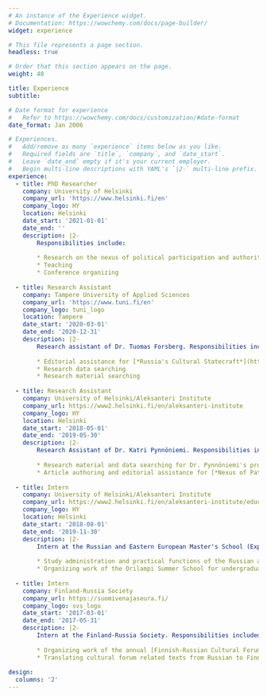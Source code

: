 ```yaml
---
# An instance of the Experience widget.
# Documentation: https://wowchemy.com/docs/page-builder/
widget: experience

# This file represents a page section.
headless: true

# Order that this section appears on the page.
weight: 40

title: Experience
subtitle:

# Date format for experience
#   Refer to https://wowchemy.com/docs/customization/#date-format
date_format: Jan 2006

# Experiences.
#   Add/remove as many `experience` items below as you like.
#   Required fields are `title`, `company`, and `date_start`.
#   Leave `date_end` empty if it's your current employer.
#   Begin multi-line descriptions with YAML's `|2-` multi-line prefix.
experience:
  - title: PhD Researcher
    company: University of Helsinki
    company_url: 'https://www.helsinki.fi/en'
    company_logo: HY
    location: Helsinki
    date_start: '2021-01-01'
    date_end: ''
    description: |2-
        Responsibilities include:
        
        * Research on the nexus of political participation and authoritarianism in post-Soviet countries
        * Teaching
        * Conference organizing
        
  - title: Research Assistant
    company: Tampere University of Applied Sciences
    company_url: 'https://www.tuni.fi/en'
    company_logo: tuni_logo
    location: Tampere
    date_start: '2020-03-01'
    date_end: '2020-12-31'
    description: |2-
        Research assistant of Dr. Tuomas Forsberg. Responsibilities included:
        
        * Editorial assistance for [*Russia's Cultural Statecraft*](https://www.routledge.com/Russias-Cultural-Statecraft/Forsberg-Makinen/p/book/9780367694357) book (eds. Tuomas Forsberg and Sirke Mäkinen)
        * Research data searching
        * Research material searching
  
  - title: Research Assistant
    company: University of Helsinki/Aleksanteri Institute
    company_url: https://www2.helsinki.fi/en/aleksanteri-institute
    company_logo: HY
    location: Helsinki
    date_start: '2018-05-01'
    date_end: '2019-05-30'
    description: |2-
        Research Assistant of Dr. Katri Pynnöniemi. Responsibilities included:
        
        * Research material and data searching for Dr. Pynnöniemi's projects
        * Article authoring and editorial assistance for [*Nexus of Patriotism and Militarism in Russia*](https://hup.fi/site/books/e/10.33134/HUP-9/) volume (ed. Katri Pynnöniemi) 
  
  - title: Intern
    company: University of Helsinki/Aleksanteri Institute
    company_url: https://www2.helsinki.fi/en/aleksanteri-institute/education/master-level/exprees
    company_logo: HY
    location: Helsinki
    date_start: '2018-08-01'
    date_end: '2019-11-30'
    description: |2- 
        Intern at the Russian and Eastern European Master's School (ExpREES). Responsibilities included:
        
        * Study administration and practical functions of the Russian and Eastern European Master's School (ExpREES)
        * Organizing work of the Orilampi Summer School for undergraduate ExpREES students
    
  - title: Intern
    company: Finland-Russia Society
    company_url: https://suomivenajaseura.fi/
    company_logo: svs_logo
    date_start: '2017-03-01'
    date_end: '2017-05-31'
    description: |2-
        Intern at the Finland-Russia Society. Responsibilities included:
        
        * Organizing work of the annual [Finnish-Russian Cultural Forum (Suomalais-venäläinen kulttuurifoorumi)](https://suomivenajaseura.fi/kulttuuritoiminta/kulttuurifoorumi/)
        * Translating cultural forum related texts from Russian to Finnish and from Finnish to Russian
    
design:
  columns: '2'
---
```

